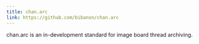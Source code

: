 ```yaml
---
title: chan.arc
link: https://github.com/bibanon/chan.arc
---
```

chan.arc is an in-development standard for image board thread archiving.